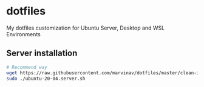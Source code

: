 # dotfiles

My dotfiles customization for Ubuntu Server, Desktop and WSL Environments

## Server installation

```bash
# Recommend way
wget https://raw.githubusercontent.com/marvinav/dotfiles/master/clean-install/ubuntu-20-04-server.sh
sudo ./ubuntu-20-04.server.sh
```
